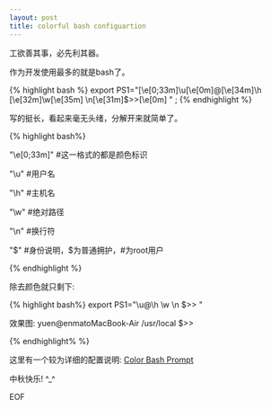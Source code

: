 ```yaml
---
layout: post
title: colorful bash configuartion
---
```


工欲善其事，必先利其器。

作为开发使用最多的就是bash了。

{% highlight bash %}
export PS1="[\e[0;33m]\u[\e[0m]@[\e[34m]\h [\e[32m]\w[\e[35m] \n[\e[31m]\$>>[\e[0m] " ;
{% endhighlight %}

写的挺长，看起来毫无头绪，分解开来就简单了。

 {% highlight bash%}

"\e[0;33m]" #这一格式的都是颜色标识

"\u" #用户名

"\h" #主机名

"\w" #绝对路径

"\n" #换行符

"\$" #身份说明，$为普通拥护，#为root用户

{% endhighlight %}

除去颜色就只剩下:

{% highlight bash%} 
export PS1="\u@\h \w \n \$>> " 

效果图: 
yuen@enmatoMacBook-Air /usr/local 
$>>

 {% endhighlight% %}

这里有一个较为详细的配置说明: [Color Bash Prompt](https://wiki.archlinux.org/index.php/Color_Bash_Prompt)

中秋快乐! ^_^

EOF
